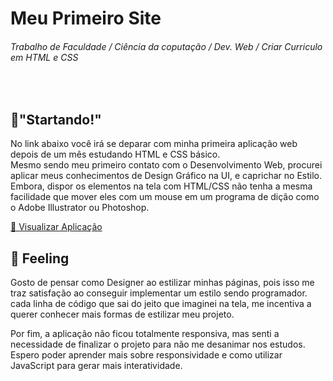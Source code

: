 <h1>Meu Primeiro Site</h1>
<h6>Trabalho de Faculdade / Ciência da coputação / Dev. Web / Criar Curriculo em HTML e CSS</h6>
<br>
  <h2>🚩"Startando!"</h2>
  <p>
    No link abaixo você irá se deparar com minha primeira aplicação web depois de um mês estudando HTML e CSS básico.<br>
    Mesmo sendo meu primeiro contato com o Desenvolvimento Web, procurei aplicar meus conhecimentos de Design Gráfico na UI, e caprichar no Estilo. Embora, dispor os elementos na tela com HTML/CSS não tenha a mesma facilidade que mover eles com um mouse em um programa de dição como o Adobe Illustrator ou Photoshop.
  </p>
  <a href="https://alex-yomare.github.io/MeuPrimeiroSite/">🔎 Visualizar Aplicação</a>
  <br>
    <h2>💭 Feeling</h2>
    <p>
    Gosto de pensar como Designer ao estilizar minhas páginas, pois isso me traz satisfação ao conseguir implementar um estilo sendo programador. cada linha de código que sai do jeito que imaginei na tela, me incentiva a querer conhecer mais formas de estilizar meu projeto.
    </p>
    <p>
    Por fim, a aplicação não ficou totalmente responsiva, mas senti a necessidade de finalizar o projeto para não me desanimar nos estudos.
    Espero poder aprender mais sobre responsividade e como utilizar JavaScript para gerar mais interatividade.
    </p>
